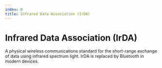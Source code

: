 ```yaml
---
index: 8
title: Infrared Data Association (IrDA)
---
```

# Infrared Data Association (IrDA)

A physical wireless communications standard for the short-range exchange of data using infrared spectrum light. IrDA is replaced by Bluetooth in modern devices.